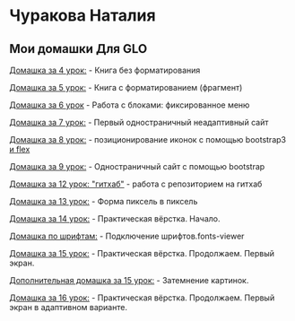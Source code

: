# Чуракова Наталия
## Мои домашки Для GLO

[Домашка за 4 урок:](https://churadey.github.io/lesson_3) - Книга без форматирования

[Домашка за 5 урок:](https://churadey.github.io/Lesson_4) - Книга с форматированием (фрагмент)

[Домашка за 6 урок](https://churadey.github.io/Lesson_6) -  Работа с блоками: фиксированное меню

[Домашка за 7 урок:](https://churadey.github.io/Lesson_7) - Первый одностраничный неадаптивный сайт

[Домашка за 8 урок:](https://churadey.github.io/Lesson_8)  -  позиционирование иконок с помощью bootstrap3 [и flex](https://churadey.github.io/Lesson_8flex)

[Домашка за 9 урок:](https://churadey.github.io/Lesson_9) - Одностраничный сайт с помощью bootstrap

[Домашка за 12 урок: "гитхаб"](https://churadey.github.io/lesson_10) - работа с репозиторием на гитхаб

[Домашка за 13 урок:](https://churadey.github.io/Lesson_13) - Форма пиксель в пиксель

[Домашка за 14 урок:](https://churadey.github.io/Lesson_14) - Практическая вёрстка. Начало.

[Домашка по шрифтам:](https://churadey.github.io/fonts-viewer) - Подключение шрифтов.fonts-viewer

[Домашка за 15 урок:](https://churadey.github.io/Lesson_15) - Практическая вёрстка. Продолжаем. Первый экран.

[Дополнительная домашка за 15 урок:](https://churadey.github.io/arhiv-s-dz-15-urok) - Затемнение картинок.

[Домашка за 16 урок:](https://churadey.github.io/Lesson_16) - Практическая вёрстка. Продолжаем. Первый экран в адаптивном варианте.
